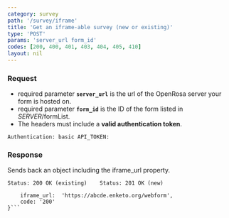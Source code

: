 ```yaml
---
category: survey
path: '/survey/iframe'
title: 'Get an iframe-able survey (new or existing)'
type: 'POST'
params: 'server_url form_id'
codes: [200, 400, 401, 403, 404, 405, 410]
layout: nil
---
```


### Request

* required parameter **`server_url`** is the url of the OpenRosa server your form is hosted on.
* required parameter **`form_id`** is the ID of the form listed in _SERVER_/formList.
* The headers must include a **valid authentication token**.

```Authentication: basic API_TOKEN:```

### Response

Sends back an object including the iframe_url property.

```Status: 200 OK (existing)    Status: 201 OK (new)```
```{
    iframe_url:  'https://abcde.enketo.org/webform',
    code: '200'
}```